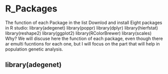 # R_Packages
The function of each Package in the list
Downlod and install Eight packages in R studio:
library(adegenet)
library(poppr)
library(dplyr)
library(hierfstat)
library(reshape2)
library(ggplot2)
library(RColorBrewer)
library(scales)
Why?
We will discuse here the function of each package, even though there ar emulti fucntions for each one, but I will focus on the part that will help in population genetic analysis.

## library(adegenet)
